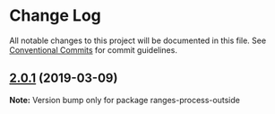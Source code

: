 # Change Log

All notable changes to this project will be documented in this file.
See [Conventional Commits](https://conventionalcommits.org) for commit guidelines.

## [2.0.1](https://gitlab.com/codsen/codsen/compare/ranges-process-outside@2.0.0...ranges-process-outside@2.0.1) (2019-03-09)

**Note:** Version bump only for package ranges-process-outside
